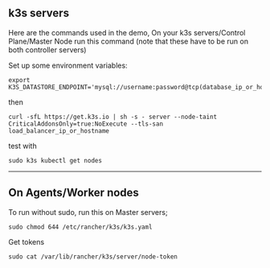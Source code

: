 ## k3s servers

Here are the commands used in the demo, On your k3s servers/Control Plane/Master Node run this command
(note that these have to be run on both controller servers)

Set up some environment variables:
```
export K3S_DATASTORE_ENDPOINT='mysql://username:password@tcp(database_ip_or_hostname:port)/database'
```

then

```
curl -sfL https://get.k3s.io | sh -s - server --node-taint CriticalAddonsOnly=true:NoExecute --tls-san load_balancer_ip_or_hostname
```

test with
```
sudo k3s kubectl get nodes
```
---
## On Agents/Worker nodes
To run without sudo, run this on Master servers;
```
sudo chmod 644 /etc/rancher/k3s/k3s.yaml
```

Get tokens
```
sudo cat /var/lib/rancher/k3s/server/node-token
```
